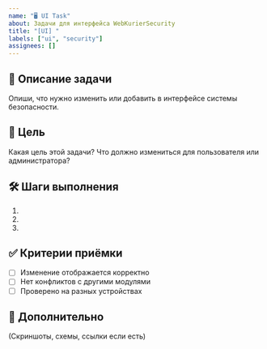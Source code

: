 ```yaml
---
name: "🖥 UI Task"
about: Задачи для интерфейса WebKurierSecurity
title: "[UI] "
labels: ["ui", "security"]
assignees: []
---
```


## 📌 Описание задачи
Опиши, что нужно изменить или добавить в интерфейсе системы безопасности.

## 🎯 Цель
Какая цель этой задачи? Что должно измениться для пользователя или администратора?

## 🛠 Шаги выполнения
1. 
2. 
3. 

## ✅ Критерии приёмки
- [ ] Изменение отображается корректно
- [ ] Нет конфликтов с другими модулями
- [ ] Проверено на разных устройствах

## 📎 Дополнительно
(Скриншоты, схемы, ссылки если есть)